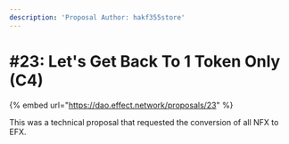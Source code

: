 ```yaml
---
description: 'Proposal Author: hakf355store'
---
```


# #23: Let's Get Back To 1 Token Only (C4)

{% embed url="https://dao.effect.network/proposals/23" %}

This was a technical proposal that requested the conversion of all NFX to EFX. 
